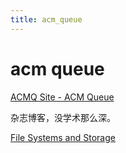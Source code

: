 ```yaml
---
title: acm_queue
---
```


# acm queue

[ACMQ Site - ACM Queue](https://queue.acm.org/index.cfm)

杂志博客，没学术那么深。

[File Systems and Storage](https://queue.acm.org/listing.cfm?item_topic=File%20Systems%20and%20Storage&qc_type=theme_list&filter=File%20Systems%20and%20Storage&page_title=File%20Systems%20and%20Storage&order=desc)